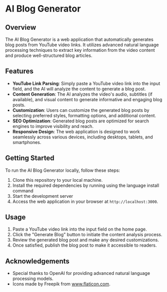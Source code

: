 
# AI Blog Generator

## Overview
The AI Blog Generator is a web application that automatically generates blog posts from YouTube video links. It utilizes advanced natural language processing techniques to extract key information from the video content and produce well-structured blog articles.

## Features
- **YouTube Link Parsing**: Simply paste a YouTube video link into the input field, and the AI will analyze the content to generate a blog post.
- **Content Generation**: The AI analyzes the video's audio, subtitles (if available), and visual content to generate informative and engaging blog posts.
- **Customization**: Users can customize the generated blog posts by selecting preferred styles, formatting options, and additional content.
- **SEO Optimization**: Generated blog posts are optimized for search engines to improve visibility and reach.
- **Responsive Design**: The web application is designed to work seamlessly across various devices, including desktops, tablets, and smartphones.

## Getting Started
To run the AI Blog Generator locally, follow these steps:
1. Clone this repository to your local machine.
2. Install the required dependencies by running using the language install command
3. Start the development server 
4. Access the web application in your browser at `http://localhost:3000`.

## Usage
1. Paste a YouTube video link into the input field on the home page.
2. Click the "Generate Blog" button to initiate the content analysis process.
3. Review the generated blog post and make any desired customizations.
4. Once satisfied, publish the blog post to make it accessible to readers.




## Acknowledgements
- Special thanks to OpenAI for providing advanced natural language processing models.
- Icons made by Freepik from www.flaticon.com.

